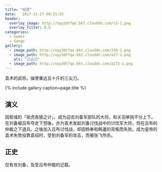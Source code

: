 ```yaml
---
title: "纪灵"
date:   2017-11-27 08:31:25
header:
  overlay_image: http://oyy3dtfqo.bkt.clouddn.com/s3-1.png
  overlay_filter: 0.5
categories:
  - Games
  - Sango
gallery:
  - image_path: http://oyy3dtfqo.bkt.clouddn.com/156-1.png
  - image_path: http://oyy3dtfqo.bkt.clouddn.com/a27-1.png
    alt: "三尖刀"
  - image_path: http://oyy3dtfqo.bkt.clouddn.com/a172-1.png
---
```


袁术的武将。操使重达五十斤的三尖刀。

{% include gallery caption=page.title %}

## 演义

因荀彧的「驱虎吞狼之计」，成为迎击刘备军部队的大将，和关羽单挑不分上下。在刘备被吕布夺走下邳後，亦为袁术发起刘备讨伐战中的讨伐军大将，但在吕布的仲裁之下退兵。之後加入吕布讨伐战，却因杨奉和韩暹的背叛而失败。成为皇帝的袁术失势投靠袁绍时，受到刘备军的攻击，而被张飞所杀。

## 正史

仅有攻刘备，及受吕布仲裁的记载。